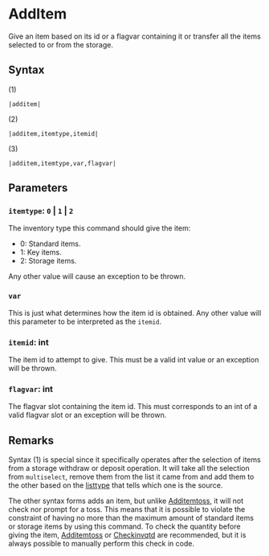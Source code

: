 # AddItem

Give an item based on its id or a flagvar containing it or transfer all the items selected to or from the storage.

## Syntax

(1)

````
|additem|
````

(2)

````
|additem,itemtype,itemid|
````

(3)

````
|additem,itemtype,var,flagvar|
````

## Parameters

### `itemtype`: `0` | `1` | `2`

The inventory type this command should give the item:

* 0: Standard items.
* 1: Key items. 
* 2: Storage items.

Any other value will cause an exception to be thrown.

### `var`

This is just what determines how the item id is obtained. Any other value will this parameter to be interpreted as the `itemid`.

### `itemid`: int

The item id to attempt to give. This must be a valid int value or an exception will be thrown.

### `flagvar`:  int

The flagvar slot containing the item id. This must corresponds to an int of a valid flagvar slot or an exception will be thrown.

## Remarks

Syntax (1) is special since it specifically operates after the selection of items from a storage withdraw or deposit operation. It will take all the selection from `multiselect`, remove them from the list it came from and add them to the other based on the [listtype](../../../ItemList/listtype.md) that tells which one is the source.

The other syntax forms adds an item, but unlike [Additemtoss](Additemtoss.md), it will not check nor prompt for a toss. This means that it is possible to violate the constraint of having no more than the maximum amount of standard items or storage items by using this command. To check the quantity before giving the item, [Additemtoss](Additemtoss.md) or [Checkinvqtd](Checkinvqtd.md) are recommended, but it is always possible to manually perform this check in code.
